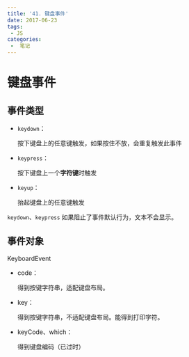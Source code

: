 ```yaml
---
title: '41. 键盘事件'
date: 2017-06-23
tags:
 - JS
categories:
 -  笔记
---
```


# 键盘事件

## 事件类型

- `keydown`：

  按下键盘上的任意键触发，如果按住不放，会重复触发此事件

- `keypress`：

  按下键盘上一个**字符键**时触发

- `keyup`：

  抬起键盘上的任意键触发

`keydown`、`keypress` 如果阻止了事件默认行为，文本不会显示。

## 事件对象

KeyboardEvent

- code：

  得到按键字符串，适配键盘布局。

- key：

  得到按键字符串，不适配键盘布局。能得到打印字符。

- keyCode、which：

  得到键盘编码（已过时）
